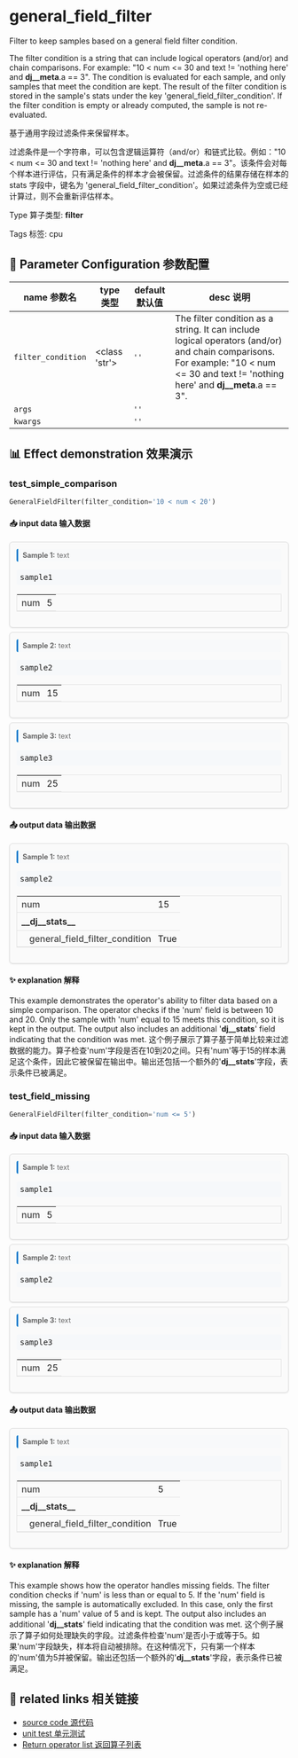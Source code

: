# general_field_filter

Filter to keep samples based on a general field filter condition.

The filter condition is a string that can include logical operators (and/or) and chain comparisons. For example: "10 < num <= 30 and text != 'nothing here' and __dj__meta__.a == 3". The condition is evaluated for each sample, and only samples that meet the condition are kept. The result of the filter condition is stored in the sample's stats under the key 'general_field_filter_condition'. If the filter condition is empty or already computed, the sample is not re-evaluated.

基于通用字段过滤条件来保留样本。

过滤条件是一个字符串，可以包含逻辑运算符（and/or）和链式比较。例如："10 < num <= 30 and text != 'nothing here' and __dj__meta__.a == 3"。该条件会对每个样本进行评估，只有满足条件的样本才会被保留。过滤条件的结果存储在样本的 stats 字段中，键名为 'general_field_filter_condition'。如果过滤条件为空或已经计算过，则不会重新评估样本。

Type 算子类型: **filter**

Tags 标签: cpu

## 🔧 Parameter Configuration 参数配置
| name 参数名 | type 类型 | default 默认值 | desc 说明 |
|--------|------|--------|------|
| `filter_condition` | <class 'str'> | `''` | The filter condition as a string. It can include logical operators (and/or) and chain comparisons. For example: "10 < num <= 30 and text != 'nothing here' and __dj__meta__.a == 3". |
| `args` |  | `''` |  |
| `kwargs` |  | `''` |  |

## 📊 Effect demonstration 效果演示
### test_simple_comparison
```python
GeneralFieldFilter(filter_condition='10 < num < 20')
```

#### 📥 input data 输入数据
<div class="sample-card" style="border:1px solid #ddd; padding:12px; margin:8px 0; border-radius:6px; background:#fafafa; box-shadow:0 1px 3px rgba(0,0,0,0.1);"><div class="sample-header" style="background:#f8f9fa; padding:4px 8px; margin-bottom:6px; border-radius:3px; font-size:0.9em; color:#666; border-left:3px solid #007acc;"><strong>Sample 1:</strong> text</div><pre style="padding:6px; background:#f6f8fa; border-radius:4px; overflow-x:auto; white-space:pre; word-wrap:normal;">sample1</pre><div class='meta' style='margin:6px 0;'><table class='meta-table' style='border-collapse:collapse; width:100%; border:1px solid #e3e3e3;'><tr><td style='text-align:left; vertical-align:top; padding:4px 8px; padding-left:8px; font-weight:500; color:#444; border-bottom:1px solid #e3e3e3; white-space:nowrap;'>num</td><td style='text-align:left; vertical-align:top; padding:4px 6px; padding-left:4px; border-bottom:1px solid #e3e3e3;'>5</td></tr></table></div></div><div class="sample-card" style="border:1px solid #ddd; padding:12px; margin:8px 0; border-radius:6px; background:#fafafa; box-shadow:0 1px 3px rgba(0,0,0,0.1);"><div class="sample-header" style="background:#f8f9fa; padding:4px 8px; margin-bottom:6px; border-radius:3px; font-size:0.9em; color:#666; border-left:3px solid #007acc;"><strong>Sample 2:</strong> text</div><pre style="padding:6px; background:#f6f8fa; border-radius:4px; overflow-x:auto; white-space:pre; word-wrap:normal;">sample2</pre><div class='meta' style='margin:6px 0;'><table class='meta-table' style='border-collapse:collapse; width:100%; border:1px solid #e3e3e3;'><tr><td style='text-align:left; vertical-align:top; padding:4px 8px; padding-left:8px; font-weight:500; color:#444; border-bottom:1px solid #e3e3e3; white-space:nowrap;'>num</td><td style='text-align:left; vertical-align:top; padding:4px 6px; padding-left:4px; border-bottom:1px solid #e3e3e3;'>15</td></tr></table></div></div><div class="sample-card" style="border:1px solid #ddd; padding:12px; margin:8px 0; border-radius:6px; background:#fafafa; box-shadow:0 1px 3px rgba(0,0,0,0.1);"><div class="sample-header" style="background:#f8f9fa; padding:4px 8px; margin-bottom:6px; border-radius:3px; font-size:0.9em; color:#666; border-left:3px solid #007acc;"><strong>Sample 3:</strong> text</div><pre style="padding:6px; background:#f6f8fa; border-radius:4px; overflow-x:auto; white-space:pre; word-wrap:normal;">sample3</pre><div class='meta' style='margin:6px 0;'><table class='meta-table' style='border-collapse:collapse; width:100%; border:1px solid #e3e3e3;'><tr><td style='text-align:left; vertical-align:top; padding:4px 8px; padding-left:8px; font-weight:500; color:#444; border-bottom:1px solid #e3e3e3; white-space:nowrap;'>num</td><td style='text-align:left; vertical-align:top; padding:4px 6px; padding-left:4px; border-bottom:1px solid #e3e3e3;'>25</td></tr></table></div></div>

#### 📤 output data 输出数据
<div class="sample-card" style="border:1px solid #ddd; padding:12px; margin:8px 0; border-radius:6px; background:#fafafa; box-shadow:0 1px 3px rgba(0,0,0,0.1);"><div class="sample-header" style="background:#f8f9fa; padding:4px 8px; margin-bottom:6px; border-radius:3px; font-size:0.9em; color:#666; border-left:3px solid #007acc;"><strong>Sample 1:</strong> text</div><pre style="padding:6px; background:#f6f8fa; border-radius:4px; overflow-x:auto; white-space:pre; word-wrap:normal;">sample2</pre><div class='meta' style='margin:6px 0;'><table class='meta-table' style='border-collapse:collapse; width:100%; border:1px solid #e3e3e3;'><tr><td style='text-align:left; vertical-align:top; padding:4px 8px; padding-left:8px; font-weight:500; color:#444; border-bottom:1px solid #e3e3e3; white-space:nowrap;'>num</td><td style='text-align:left; vertical-align:top; padding:4px 6px; padding-left:4px; border-bottom:1px solid #e3e3e3;'>15</td></tr><tr><th colspan='2' style='text-align:left; vertical-align:top; padding:6px 8px; font-weight:600; border-bottom:1px solid #e3e3e3;'>__dj__stats__</th></tr><tr><td style='text-align:left; vertical-align:top; padding:4px 8px; padding-left:22px; font-weight:500; color:#444; border-bottom:1px solid #e3e3e3; white-space:nowrap;'>general_field_filter_condition</td><td style='text-align:left; vertical-align:top; padding:4px 6px; padding-left:4px; border-bottom:1px solid #e3e3e3;'>True</td></tr></table></div></div>

#### ✨ explanation 解释
This example demonstrates the operator's ability to filter data based on a simple comparison. The operator checks if the 'num' field is between 10 and 20. Only the sample with 'num' equal to 15 meets this condition, so it is kept in the output. The output also includes an additional '__dj__stats__' field indicating that the condition was met.
这个例子展示了算子基于简单比较来过滤数据的能力。算子检查'num'字段是否在10到20之间。只有'num'等于15的样本满足这个条件，因此它被保留在输出中。输出还包括一个额外的'__dj__stats__'字段，表示条件已被满足。

### test_field_missing
```python
GeneralFieldFilter(filter_condition='num <= 5')
```

#### 📥 input data 输入数据
<div class="sample-card" style="border:1px solid #ddd; padding:12px; margin:8px 0; border-radius:6px; background:#fafafa; box-shadow:0 1px 3px rgba(0,0,0,0.1);"><div class="sample-header" style="background:#f8f9fa; padding:4px 8px; margin-bottom:6px; border-radius:3px; font-size:0.9em; color:#666; border-left:3px solid #007acc;"><strong>Sample 1:</strong> text</div><pre style="padding:6px; background:#f6f8fa; border-radius:4px; overflow-x:auto; white-space:pre; word-wrap:normal;">sample1</pre><div class='meta' style='margin:6px 0;'><table class='meta-table' style='border-collapse:collapse; width:100%; border:1px solid #e3e3e3;'><tr><td style='text-align:left; vertical-align:top; padding:4px 8px; padding-left:8px; font-weight:500; color:#444; border-bottom:1px solid #e3e3e3; white-space:nowrap;'>num</td><td style='text-align:left; vertical-align:top; padding:4px 6px; padding-left:4px; border-bottom:1px solid #e3e3e3;'>5</td></tr></table></div></div><div class="sample-card" style="border:1px solid #ddd; padding:12px; margin:8px 0; border-radius:6px; background:#fafafa; box-shadow:0 1px 3px rgba(0,0,0,0.1);"><div class="sample-header" style="background:#f8f9fa; padding:4px 8px; margin-bottom:6px; border-radius:3px; font-size:0.9em; color:#666; border-left:3px solid #007acc;"><strong>Sample 2:</strong> text</div><pre style="padding:6px; background:#f6f8fa; border-radius:4px; overflow-x:auto; white-space:pre; word-wrap:normal;">sample2</pre></div><div class="sample-card" style="border:1px solid #ddd; padding:12px; margin:8px 0; border-radius:6px; background:#fafafa; box-shadow:0 1px 3px rgba(0,0,0,0.1);"><div class="sample-header" style="background:#f8f9fa; padding:4px 8px; margin-bottom:6px; border-radius:3px; font-size:0.9em; color:#666; border-left:3px solid #007acc;"><strong>Sample 3:</strong> text</div><pre style="padding:6px; background:#f6f8fa; border-radius:4px; overflow-x:auto; white-space:pre; word-wrap:normal;">sample3</pre><div class='meta' style='margin:6px 0;'><table class='meta-table' style='border-collapse:collapse; width:100%; border:1px solid #e3e3e3;'><tr><td style='text-align:left; vertical-align:top; padding:4px 8px; padding-left:8px; font-weight:500; color:#444; border-bottom:1px solid #e3e3e3; white-space:nowrap;'>num</td><td style='text-align:left; vertical-align:top; padding:4px 6px; padding-left:4px; border-bottom:1px solid #e3e3e3;'>25</td></tr></table></div></div>

#### 📤 output data 输出数据
<div class="sample-card" style="border:1px solid #ddd; padding:12px; margin:8px 0; border-radius:6px; background:#fafafa; box-shadow:0 1px 3px rgba(0,0,0,0.1);"><div class="sample-header" style="background:#f8f9fa; padding:4px 8px; margin-bottom:6px; border-radius:3px; font-size:0.9em; color:#666; border-left:3px solid #007acc;"><strong>Sample 1:</strong> text</div><pre style="padding:6px; background:#f6f8fa; border-radius:4px; overflow-x:auto; white-space:pre; word-wrap:normal;">sample1</pre><div class='meta' style='margin:6px 0;'><table class='meta-table' style='border-collapse:collapse; width:100%; border:1px solid #e3e3e3;'><tr><td style='text-align:left; vertical-align:top; padding:4px 8px; padding-left:8px; font-weight:500; color:#444; border-bottom:1px solid #e3e3e3; white-space:nowrap;'>num</td><td style='text-align:left; vertical-align:top; padding:4px 6px; padding-left:4px; border-bottom:1px solid #e3e3e3;'>5</td></tr><tr><th colspan='2' style='text-align:left; vertical-align:top; padding:6px 8px; font-weight:600; border-bottom:1px solid #e3e3e3;'>__dj__stats__</th></tr><tr><td style='text-align:left; vertical-align:top; padding:4px 8px; padding-left:22px; font-weight:500; color:#444; border-bottom:1px solid #e3e3e3; white-space:nowrap;'>general_field_filter_condition</td><td style='text-align:left; vertical-align:top; padding:4px 6px; padding-left:4px; border-bottom:1px solid #e3e3e3;'>True</td></tr></table></div></div>

#### ✨ explanation 解释
This example shows how the operator handles missing fields. The filter condition checks if 'num' is less than or equal to 5. If the 'num' field is missing, the sample is automatically excluded. In this case, only the first sample has a 'num' value of 5 and is kept. The output also includes an additional '__dj__stats__' field indicating that the condition was met.
这个例子展示了算子如何处理缺失的字段。过滤条件检查'num'是否小于或等于5。如果'num'字段缺失，样本将自动被排除。在这种情况下，只有第一个样本的'num'值为5并被保留。输出还包括一个额外的'__dj__stats__'字段，表示条件已被满足。


## 🔗 related links 相关链接
- [source code 源代码](../../../data_juicer/ops/filter/general_field_filter.py)
- [unit test 单元测试](../../../tests/ops/filter/test_general_field_filter.py)
- [Return operator list 返回算子列表](../../Operators.md)